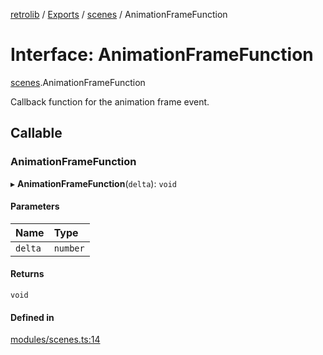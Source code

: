 [retrolib](../README.md) / [Exports](../modules.md) / [scenes](../modules/scenes.md) / AnimationFrameFunction

# Interface: AnimationFrameFunction

[scenes](../modules/scenes.md).AnimationFrameFunction

Callback function for the animation frame event.

## Callable

### AnimationFrameFunction

▸ **AnimationFrameFunction**(`delta`): `void`

#### Parameters

| Name | Type |
| :------ | :------ |
| `delta` | `number` |

#### Returns

`void`

#### Defined in

[modules/scenes.ts:14](https://github.com/philbgarner/retrolib/blob/5d46b3a/src/modules/scenes.ts#L14)
